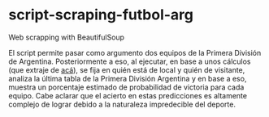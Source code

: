 # script-scraping-futbol-arg
Web scrapping with BeautifulSoup

El script permite pasar como argumento dos equipos de la Primera División de Argentina. Posteriormente a eso, al ejecutar, en base a unos cálculos (que extraje de [acá](https://youtu.be/i6mwn0zxPik)), se fija en quién está de local y quién de visitante, analiza la última tabla de la Primera División Argentina y en base a eso, muestra un porcentaje estimado de probabilidad de victoria para cada equipo. Cabe aclarar que el acierto en estas predicciones es altamente complejo de lograr debido a la naturaleza impredecible del deporte.
